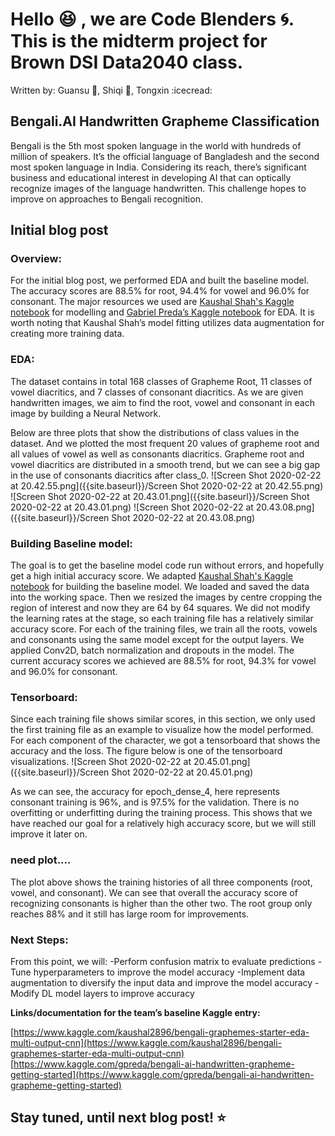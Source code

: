 # Hello :laughing: , we are Code Blenders :cyclone:. This is the midterm project for Brown DSI Data2040 class. 

Written by: Guansu :space_invader:, Shiqi :cherry_blossom:, Tongxin :icecread:

## Bengali.AI Handwritten Grapheme Classification

Bengali is the 5th most spoken language in the world with hundreds of million of speakers. It’s the official language of Bangladesh and the second most spoken language in India. Considering its reach, there’s significant business and educational interest in developing AI that can optically recognize images of the language handwritten. This challenge hopes to improve on approaches to Bengali recognition.


## Initial blog post

### Overview: 
For the initial blog post, we performed EDA and built the baseline model. The accuracy scores are 88.5% for root, 94.4% for vowel and 96.0% for consonant. The major resources we used are [Kaushal Shah's Kaggle notebook](https://www.kaggle.com/kaushal2896/bengali-graphemes-starter-eda-multi-output-cnn) for modelling and [Gabriel Preda’s Kaggle notebook](https://www.kaggle.com/gpreda/bengali-ai-handwritten-grapheme-getting-started) for EDA. It is worth noting that Kaushal Shah’s model fitting utilizes data augmentation for creating more training data.

### EDA:
The dataset contains in total 168 classes of Grapheme Root, 11 classes of vowel diacritics, and 7 classes of consonant diacritics. As we are given handwritten images, we aim to find the root, vowel and consonant in each image by building a Neural Network. 

Below are three plots that show the distributions of class values in the dataset. And we plotted the most frequent 20 values of grapheme root and all values of vowel as well as consonants diacritics. Grapheme root and vowel diacritics are distributed in a smooth trend, but we can see a big gap in the use of consonants diacritics after class_0. 
![Screen Shot 2020-02-22 at 20.42.55.png]({{site.baseurl}}/Screen Shot 2020-02-22 at 20.42.55.png)
![Screen Shot 2020-02-22 at 20.43.01.png]({{site.baseurl}}/Screen Shot 2020-02-22 at 20.43.01.png)
![Screen Shot 2020-02-22 at 20.43.08.png]({{site.baseurl}}/Screen Shot 2020-02-22 at 20.43.08.png)


### Building Baseline model:
The goal is to get the baseline model code run without errors, and hopefully get a high initial accuracy score. We adapted [Kaushal Shah's Kaggle notebook](https://www.kaggle.com/kaushal2896/bengali-graphemes-starter-eda-multi-output-cnn) for building the baseline model. We loaded and saved the data into the working space. Then we resized the images by centre cropping the region of interest and now they are 64 by 64 squares.
We did not modify the learning rates at the stage, so each training file has a relatively similar accuracy score. For each of the training files, we train all the roots, vowels and consonants using the same model except for the output layers. We applied Conv2D, batch normalization and dropouts in the model. The current accuracy scores we achieved are 88.5% for root, 94.3% for vowel and 96.0% for consonant. 


### Tensorboard:
Since each training file shows similar scores, in this section, we only used the first training file as an example to visualize how the model performed. For each component of the character, we got a tensorboard that shows the accuracy and the loss. The figure below is one of the tensorboard visualizations. 
![Screen Shot 2020-02-22 at 20.45.01.png]({{site.baseurl}}/Screen Shot 2020-02-22 at 20.45.01.png)

As we can see, the accuracy for epoch_dense_4, here represents consonant training is 96%, and is 97.5% for the validation. There is no overfitting or underfitting during the training process. This shows that we have reached our goal for a relatively high accuracy score, but we will still improve it later on. 

### need plot....

The plot above shows the training histories of all three components (root, vowel, and consonant). We can see that overall the accuracy score of recognizing consonants is higher than the other two. The root group only reaches 88% and it still has large room for improvements.

### Next Steps:

From this point, we will:
-Perform confusion matrix to evaluate predictions
-Tune hyperparameters to improve the model accuracy
-Implement data augmentation to diversify the input data and improve the model accuracy
-Modify DL model layers to improve accuracy

**Links/documentation for the team’s baseline Kaggle entry:**

[https://www.kaggle.com/kaushal2896/bengali-graphemes-starter-eda-multi-output-cnn](https://www.kaggle.com/kaushal2896/bengali-graphemes-starter-eda-multi-output-cnn)
[https://www.kaggle.com/gpreda/bengali-ai-handwritten-grapheme-getting-started](https://www.kaggle.com/gpreda/bengali-ai-handwritten-grapheme-getting-started)


## Stay tuned, until next blog post! :star:

